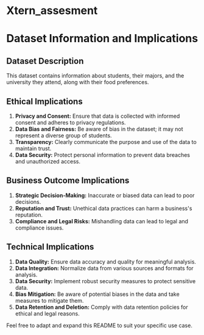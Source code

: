 # Xtern_assesment

# Dataset Information and Implications

## Dataset Description
This dataset contains information about students, their majors, and the university they attend, along with their food preferences.

## Ethical Implications
1. **Privacy and Consent:** Ensure that data is collected with informed consent and adheres to privacy regulations.
2. **Data Bias and Fairness:** Be aware of bias in the dataset; it may not represent a diverse group of students.
3. **Transparency:** Clearly communicate the purpose and use of the data to maintain trust.
4. **Data Security:** Protect personal information to prevent data breaches and unauthorized access.

## Business Outcome Implications
1. **Strategic Decision-Making:** Inaccurate or biased data can lead to poor decisions.
2. **Reputation and Trust:** Unethical data practices can harm a business's reputation.
3. **Compliance and Legal Risks:** Mishandling data can lead to legal and compliance issues.

## Technical Implications
1. **Data Quality:** Ensure data accuracy and quality for meaningful analysis.
2. **Data Integration:** Normalize data from various sources and formats for analysis.
3. **Data Security:** Implement robust security measures to protect sensitive data.
4. **Bias Mitigation:** Be aware of potential biases in the data and take measures to mitigate them.
5. **Data Retention and Deletion:** Comply with data retention policies for ethical and legal reasons.

Feel free to adapt and expand this README to suit your specific use case.
